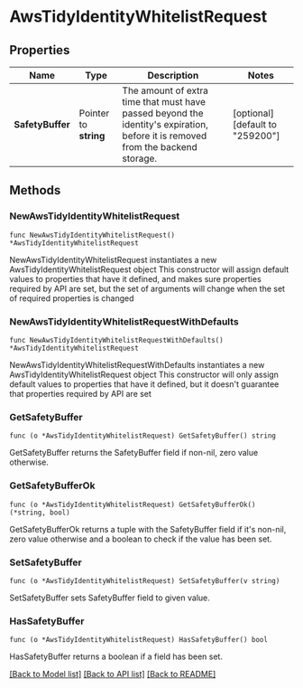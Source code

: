 # AwsTidyIdentityWhitelistRequest


## Properties

Name | Type | Description | Notes
------------ | ------------- | ------------- | -------------
**SafetyBuffer** | Pointer to **string** | The amount of extra time that must have passed beyond the identity&#x27;s expiration, before it is removed from the backend storage. | [optional] [default to "259200"]



## Methods


### NewAwsTidyIdentityWhitelistRequest

`func NewAwsTidyIdentityWhitelistRequest() *AwsTidyIdentityWhitelistRequest`

NewAwsTidyIdentityWhitelistRequest instantiates a new AwsTidyIdentityWhitelistRequest object
This constructor will assign default values to properties that have it defined,
and makes sure properties required by API are set, but the set of arguments
will change when the set of required properties is changed

### NewAwsTidyIdentityWhitelistRequestWithDefaults

`func NewAwsTidyIdentityWhitelistRequestWithDefaults() *AwsTidyIdentityWhitelistRequest`

NewAwsTidyIdentityWhitelistRequestWithDefaults instantiates a new AwsTidyIdentityWhitelistRequest object
This constructor will only assign default values to properties that have it defined,
but it doesn't guarantee that properties required by API are set


### GetSafetyBuffer

`func (o *AwsTidyIdentityWhitelistRequest) GetSafetyBuffer() string`

GetSafetyBuffer returns the SafetyBuffer field if non-nil, zero value otherwise.

### GetSafetyBufferOk

`func (o *AwsTidyIdentityWhitelistRequest) GetSafetyBufferOk() (*string, bool)`

GetSafetyBufferOk returns a tuple with the SafetyBuffer field if it's non-nil, zero value otherwise
and a boolean to check if the value has been set.

### SetSafetyBuffer

`func (o *AwsTidyIdentityWhitelistRequest) SetSafetyBuffer(v string)`

SetSafetyBuffer sets SafetyBuffer field to given value.


### HasSafetyBuffer

`func (o *AwsTidyIdentityWhitelistRequest) HasSafetyBuffer() bool`

HasSafetyBuffer returns a boolean if a field has been set.









[[Back to Model list]](../README.md#documentation-for-models) [[Back to API list]](../README.md#documentation-for-api-endpoints) [[Back to README]](../README.md)


